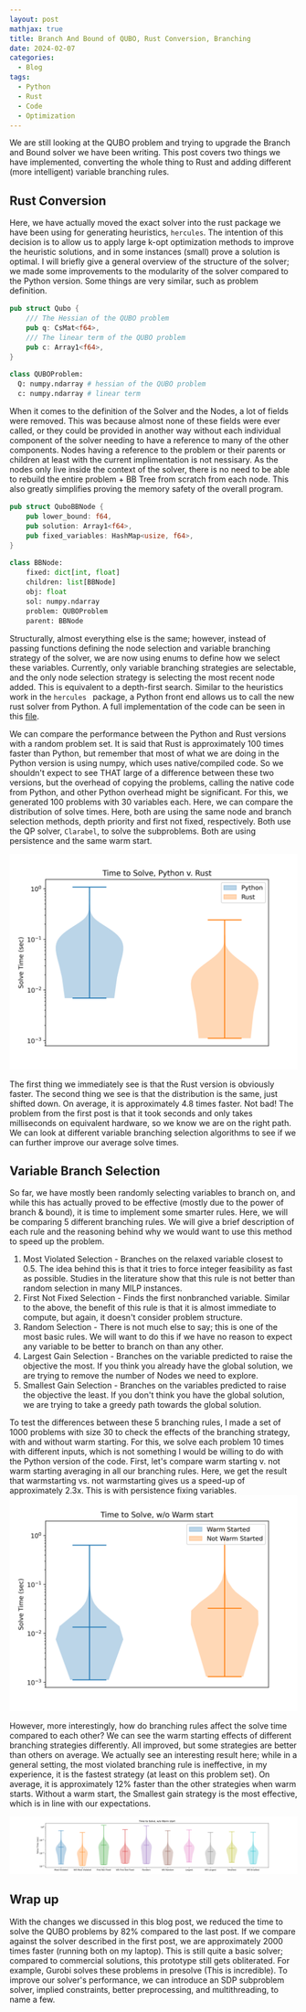 ```yaml
---
layout: post
mathjax: true
title: Branch And Bound of QUBO, Rust Conversion, Branching
date: 2024-02-07
categories:
  - Blog
tags:
  - Python
  - Rust
  - Code
  - Optimization
---
```


We are still looking at the QUBO problem and trying to upgrade the Branch and Bound solver we have been writing. This post covers two things we have implemented, converting the whole thing to Rust and adding different (more intelligent) variable branching rules.

## Rust Conversion
Here, we have actually moved the exact solver into the rust package we have been using for generating heuristics, ``hercules``. The intention of this decision is to allow us to apply large k-opt optimization methods to improve the heuristic solutions, and in some instances (small) prove a solution is optimal. I will briefly give a general overview of the structure of the solver; we made some improvements to the modularity of the solver compared to the Python version. Some things are very similar, such as problem definition.

```rust
pub struct Qubo {
    /// The Hessian of the QUBO problem
    pub q: CsMat<f64>,
    /// The linear term of the QUBO problem
    pub c: Array1<f64>,
}
```
  
```python
class QUBOProblem:
  Q: numpy.ndarray # hessian of the QUBO problem
  c: numpy.ndarray # linear term
```


When it comes to the definition of the Solver and the Nodes, a lot of fields were removed. This was because almost none of these fields were ever called, or they could be provided in another way without each individual component of the solver needing to have a reference to many of the other components. Nodes having a reference to the problem or their parents or children at least with the current implimentation is not nessisary. As the nodes only live inside the context of the solver, there is no need to be able to rebuild the entire problem + BB Tree from scratch from each node. This also greatly simplifies proving the memory safety of the overall program.
  
```rust
pub struct QuboBBNode {
    pub lower_bound: f64,
    pub solution: Array1<f64>,
    pub fixed_variables: HashMap<usize, f64>,
}
```

```python
class BBNode:
    fixed: dict[int, float]
    children: list[BBNode]
    obj: float
    sol: numpy.ndarray
    problem: QUBOProblem
    parent: BBNode
```

Structurally, almost everything else is the same; however, instead of passing functions defining the node selection and variable branching strategy of the solver, we are now using enums to define how we select these variables. Currently, only variable branching strategies are selectable, and the only node selection strategy is selecting the most recent node added. This is equivalent to a depth-first search. Similar to the heuristics work in the ``hercules `` package, a Python front end allows us to call the new rust solver from Python. A full implementation of the code can be seen in this [file](https://github.com/DKenefake/hercules/blob/master/src/branchbound.rs).  

We can compare the performance between the Python and Rust versions with a random problem set. It is said that Rust is approximately 100 times faster than Python, but remember that most of what we are doing in the Python version is using numpy, which uses native/compiled code. So we shouldn't expect to see THAT large of a difference between these two versions, but the overhead of copying the problems, calling the native code from Python, and other Python overhead might be significant. For this, we generated 100 problems with 30 variables each. Here, we can compare the distribution of solve times. Here, both are using the same node and branch selection methods, depth priority and first not fixed, respectively. Both use the QP solver, ``Clarabel``, to solve the subproblems. Both are using persistence and the same warm start.

![](/assets/imgs/pythonvrust.png)

The first thing we immediately see is that the Rust version is obviously faster. The second thing we see is that the distribution is the same, just shifted down. On average, it is approximately 4.8 times faster. Not bad! The problem from the first post is that it took seconds and only takes milliseconds on equivalent hardware, so we know we are on the right path. We can look at different variable branching selection algorithms to see if we can further improve our average solve times. 

## Variable Branch Selection

So far, we have mostly been randomly selecting variables to branch on, and while this has actually proved to be effective (mostly due to the power of branch & bound), it is time to implement some smarter rules. Here, we will be comparing 5 different branching rules. We will give a brief description of each rule and the reasoning behind why we would want to use this method to speed up the problem. 

1) Most Violated Selection - Branches on the relaxed variable closest to 0.5. The idea behind this is that it tries to force integer feasibility as fast as possible. Studies in the literature show that this rule is not better than random selection in many MILP instances. 
2) First Not Fixed Selection - Finds the first nonbranched variable. Similar to the above, the benefit of this rule is that it is almost immediate to compute, but again, it doesn't consider problem structure.
3) Random Selection - There is not much else to say; this is one of the most basic rules. We will want to do this if we have no reason to expect any variable to be better to branch on than any other.
4) Largest Gain Selection - Branches on the variable predicted to raise the objective the most. If you think you already have the global solution, we are trying to remove the number of Nodes we need to explore.
5) Smallest Gain Selection - Branches on the variables predicted to raise the objective the least. If you don't think you have the global solution, we are trying to take a greedy path towards the global solution.

To test the differences between these 5 branching rules, I made a set of 1000 problems with size 30 to check the effects of the branching strategy, with and without warm starting. For this, we solve each problem 10 times with different inputs, which is not something I would be willing to do with the Python version of the code. First, let's compare warm starting v. not warm starting averaging in all our branching rules. Here, we get the result that warmstarting vs. not warmstarting gives us a speed-up of approximately 2.3x. This is with persistence fixing variables. 
![](/assets/imgs/warmstart_effect.png)

However, more interestingly, how do branching rules affect the solve time compared to each other? We can see the warm starting effects of different branching strategies differently. All improved, but some strategies are better than others on average. We actually see an interesting result here; while in a general setting, the most violated branching rule is ineffective, in my experience, it is the fastest strategy (at least on this problem set). On average, it is approximately 12% faster than the other strategies when warm starts. Without a warm start, the Smallest gain strategy is the most effective, which is in line with our expectations. 

![](/assets/imgs/overall_branching_fig.png)


## Wrap up

With the changes we discussed in this blog post, we reduced the time to solve the QUBO problems by 82% compared to the last post. If we compare against the solver described in the first post, we are approximately 2000 times faster (running both on my laptop). This is still quite a basic solver; compared to commercial solutions, this prototype still gets obliterated. For example, Gurobi solves these problems in presolve (This is incredible). To improve our solver's performance, we can introduce an SDP subproblem solver, implied constraints, better preprocessing, and multithreading, to name a few.
